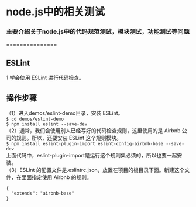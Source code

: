 # node.js中的相关测试
### 主要介绍关于node.js中的代码规范测试，模块测试，功能测试等问题
===============
## ESLint
1 学会使用 ESLint 进行代码检查。
## 操作步骤
（1）进入demos/eslint-demo目录，安装 ESLint。<br>
`$ cd demos/eslint-demo`<br>
`$ npm install eslint --save-dev`<br>
（2）通常，我们会使用别人已经写好的代码检查规则，这里使用的是 Airbnb 公司的规则。所以，还要安装 ESLint 这个规则模块。<br>
`$ npm install eslint-plugin-import eslint-config-airbnb-base --save-dev`<br>
上面代码中，eslint-plugin-import是运行这个规则集必须的，所以也要一起安装。<br>
（3）ESLint 的配置文件是.eslintrc.json，放置在项目的根目录下面。新建这个文件，在里面指定使用 Airbnb 的规则。<br>
```
{
  "extends": "airbnb-base"
}
```
